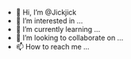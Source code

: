 - 👋 Hi, I’m @Jickjick
- 👀 I’m interested in ...
- 🌱 I’m currently learning ...
- 💞️ I’m looking to collaborate on ...
- 📫 How to reach me ...

<!---
Jickjick/Jickjick is a ✨ special ✨ repository because its `README.md` (this file) appears on your GitHub profile.
You can click the Preview link to take a look at your changes.
--->
